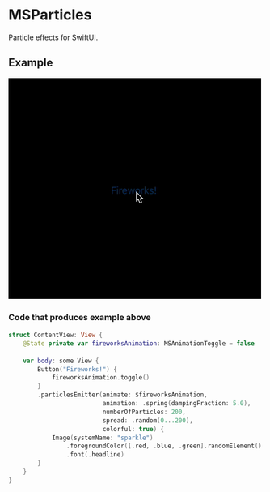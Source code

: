 # MSParticles

Particle effects for SwiftUI.

## Example

![Preview image](fireworks.gif)

### Code that produces example above

```swift
struct ContentView: View {
    @State private var fireworksAnimation: MSAnimationToggle = false

    var body: some View {
        Button("Fireworks!") {
            fireworksAnimation.toggle()
        }
        .particlesEmitter(animate: $fireworksAnimation,
                          animation: .spring(dampingFraction: 5.0),
                          numberOfParticles: 200,
                          spread: .random(0...200),
                          colorful: true) {
            Image(systemName: "sparkle")
                .foregroundColor([.red, .blue, .green].randomElement()!)
                .font(.headline)
        }
    }
}
```
